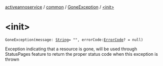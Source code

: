 [activeannoservice](../../index.md) / [common](../index.md) / [GoneException](index.md) / [&lt;init&gt;](./-init-.md)

# &lt;init&gt;

`GoneException(message: `[`String`](https://kotlinlang.org/api/latest/jvm/stdlib/kotlin/-string/index.html)` = "", errorCode: `[`ErrorCode`](../-error-code/index.md)`? = null)`

Exception indicating that a resource is gone, will be used through StatusPages feature to return the proper status code when this exception is
thrown


